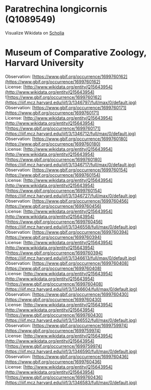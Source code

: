 
Paratrechina longicornis (Q1089549)
===================================
  
Visualize Wikidata on [Scholia](https://scholia.toolforge.org/taxon/Q1089549)
# Museum of Comparative Zoology, Harvard University
  
Observation: [https://www.gbif.org/occurrence/1699760162](https://www.gbif.org/occurrence/1699760162)  
License: [http://www.wikidata.org/entity/Q15643954](http://www.wikidata.org/entity/Q15643954)  
![https://www.gbif.org/occurrence/1699760162](https://iiif.mcz.harvard.edu/iiif/3/1346797/full/max/0/default.jpg)  
Observation: [https://www.gbif.org/occurrence/1699760171](https://www.gbif.org/occurrence/1699760171)  
License: [http://www.wikidata.org/entity/Q15643954](http://www.wikidata.org/entity/Q15643954)  
![https://www.gbif.org/occurrence/1699760171](https://iiif.mcz.harvard.edu/iiif/3/1346712/full/max/0/default.jpg)  
Observation: [https://www.gbif.org/occurrence/1699760180](https://www.gbif.org/occurrence/1699760180)  
License: [http://www.wikidata.org/entity/Q15643954](http://www.wikidata.org/entity/Q15643954)  
![https://www.gbif.org/occurrence/1699760180](https://iiif.mcz.harvard.edu/iiif/3/1346717/full/max/0/default.jpg)  
Observation: [https://www.gbif.org/occurrence/1699760154](https://www.gbif.org/occurrence/1699760154)  
License: [http://www.wikidata.org/entity/Q15643954](http://www.wikidata.org/entity/Q15643954)  
![https://www.gbif.org/occurrence/1699760154](https://iiif.mcz.harvard.edu/iiif/3/1346727/full/max/0/default.jpg)  
Observation: [https://www.gbif.org/occurrence/1699760456](https://www.gbif.org/occurrence/1699760456)  
License: [http://www.wikidata.org/entity/Q15643954](http://www.wikidata.org/entity/Q15643954)  
![https://www.gbif.org/occurrence/1699760456](https://iiif.mcz.harvard.edu/iiif/3/1346558/full/max/0/default.jpg)  
Observation: [https://www.gbif.org/occurrence/1699760394](https://www.gbif.org/occurrence/1699760394)  
License: [http://www.wikidata.org/entity/Q15643954](http://www.wikidata.org/entity/Q15643954)  
![https://www.gbif.org/occurrence/1699760394](https://iiif.mcz.harvard.edu/iiif/3/1346613/full/max/0/default.jpg)  
Observation: [https://www.gbif.org/occurrence/1699760408](https://www.gbif.org/occurrence/1699760408)  
License: [http://www.wikidata.org/entity/Q15643954](http://www.wikidata.org/entity/Q15643954)  
![https://www.gbif.org/occurrence/1699760408](https://iiif.mcz.harvard.edu/iiif/3/1346604/full/max/0/default.jpg)  
Observation: [https://www.gbif.org/occurrence/1699760430](https://www.gbif.org/occurrence/1699760430)  
License: [http://www.wikidata.org/entity/Q15643954](http://www.wikidata.org/entity/Q15643954)  
![https://www.gbif.org/occurrence/1699760430](https://iiif.mcz.harvard.edu/iiif/3/1346552/full/max/0/default.jpg)  
Observation: [https://www.gbif.org/occurrence/1699759974](https://www.gbif.org/occurrence/1699759974)  
License: [http://www.wikidata.org/entity/Q15643954](http://www.wikidata.org/entity/Q15643954)  
![https://www.gbif.org/occurrence/1699759974](https://iiif.mcz.harvard.edu/iiif/3/1346590/full/max/0/default.jpg)  
Observation: [https://www.gbif.org/occurrence/1699760436](https://www.gbif.org/occurrence/1699760436)  
License: [http://www.wikidata.org/entity/Q15643954](http://www.wikidata.org/entity/Q15643954)  
![https://www.gbif.org/occurrence/1699760436](https://iiif.mcz.harvard.edu/iiif/3/1346583/full/max/0/default.jpg)